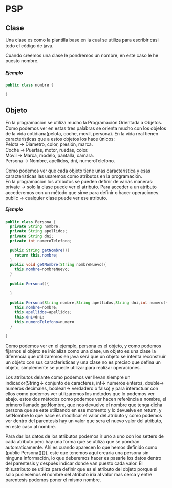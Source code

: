 # PSP

## Clase
Una clase es como la plantilla base en la cual se utiliza para escribir casi todo el código de java.

Cuando creemos una clase le pondremos un nombre, en este caso le he puesto nombre.

##### Ejemplo
```java
public class nombre {

}
```

## Objeto
En la programación se utiliza mucho la Programación Orientada a Objetos. Como podemos ver en estas tres palabras se orienta mucho con los objetos de la vida cotidiana(pelota, coche, movil, persona). En la vida real tienen características que a estos objetos los hace únicos:  
Pelota  -> Diametro, color, presión, marca.  
Coche   -> Puertas, motor, ruedas, color.  
Movil   -> Marca, modelo, pantalla, camara.  
Persona -> Nombre, apellidos, dni, numeroTelefono.  

Como podemos ver que cada objeto tiene unas característica y esas características las usaremos como atributos en la programación.  
En la programación los atributos se pueden definir de varias maneras:
private -> solo la clase puede ver el atributo. Para acceder a un atributo accederemos con un método que sirve para definir o hacer operaciones.
public  -> cualquier clase puede ver ese atributo.

##### Ejemplo
```java
public class Persona {
  private String nombre;
  private String apellidos;
  private String dni;
  private int numeroTelefono;
  
  public String getNombre(){
    return this.nombre;
  }
  public void getNombre(String nombreNuevo){
    this.nombre=nombreNuevo;
  }
  
  public Persona(){
    
  }
  
  public Persona(String nombre,String apellidos,String dni,int numero){
    this.nombre=nombre;
    this.apellidos=apellidos;
    this.dni=dni;
    this.numeroTelefono=numero
  }
  
}
```

Como podemos ver en el ejemplo, persona es el objeto, y como podemos fijarnos el objeto se inicializa como una clase, un objeto es una clase la diferencia que utilizaremos en java será que un objeto se intenta reconstruir un objeto con sus caracteristicas y una clase no es preciso que defina un objeto, simplemente se puede utilizar para realizar operaciones.

Los atributos delante como podemos ver llevan siempre un indicador(String-> conjunto de caracteres, int-> numeros enteros, double-> numeros decimales, boolean-> verdadero o falso) y para interactuar con ellos como podemos ver utilizaremos los métodos que lo podemos ver abajo. estos dos métodos como podemos ver hacen referéncia a nombre, el primero llamado getNombre, que nos devuelve el nombre que tenga dicha persona que se este utilizando en ese momento y lo devuelve en return, y setNombre lo que hace es modificar el valor del atributo y como podemos ver dentro del parentesis hay un valor que sera el nuevo valor del atributo, en este caso al nombre.  

Para dar los datos de los atributos podemos ir uno a uno con los setters de cada atributo pero hay una forma que se utiliza que se pondran automaticamente. Ahi es cuando aparecen lo que hemos definido como (public Persona(){}), este que tenemos aquí crearia una persona sin ninguna información, lo que deberemos hacer es pasarle los datos dentro del parentesis y después indicar donde van puesto cada valor. El this.atributo se utiliza para definir que es el atributo del objeto porque si solo pusiesemos el nombre del atributo iria al valor mas cerca y entre parentesis podemos poner el mismo nombre.
